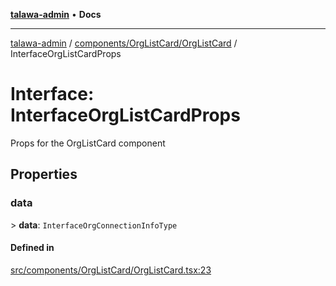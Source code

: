 [**talawa-admin**](../../../../README.md) • **Docs**

***

[talawa-admin](../../../../modules.md) / [components/OrgListCard/OrgListCard](../README.md) / InterfaceOrgListCardProps

# Interface: InterfaceOrgListCardProps

Props for the OrgListCard component

## Properties

### data

\> **data**: `InterfaceOrgConnectionInfoType`

#### Defined in

[src/components/OrgListCard/OrgListCard.tsx:23](https://github.com/PalisadoesFoundation/talawa-admin/blob/d16b95ee179900e8e32a2296f14e948e6caea05b/src/components/OrgListCard/OrgListCard.tsx#L23)
